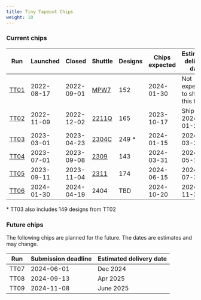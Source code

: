 ```yaml
---
title: Tiny Tapeout Chips
weight: 10
---
```


### Current chips

| Run                | Launched   | Closed     | Shuttle                                      | Designs | Chips expected | Estimated delivery date         |
|--------------------|------------|------------|----------------------------------------------|---------|----------------|---------------------------------|
| [TT01](/runs/tt01) | 2022-08-17 | 2022-09-01 | [MPW7](https://efabless.com/shuttle-status)  | 152     | 2024-01-30     | Not expecting to ship this test |
| [TT02](/runs/tt02) | 2022-11-09 | 2022-12-02 | [2211Q](https://efabless.com/shuttle-status) | 165     | 2023-10-17     | Shipped 2024-01-25              |
| [TT03](/runs/tt03) | 2023-03-01 | 2023-04-23 | [2304C](https://efabless.com/shuttle-status) | 249 \*  | 2024-01-15     | 2024-03-28                      |
| [TT04](/runs/tt04) | 2023-07-01 | 2023-09-08 | [2309](https://efabless.com/shuttle-status)  | 143     | 2024-03-31     | 2024-05-12                      |
| [TT05](/runs/tt05) | 2023-09-11 | 2023-11-04 | [2311](https://efabless.com/shuttle-status)  | 174     | 2024-06-15     | 2024-07-30                      |
| [TT06](https://app.tinytapeout.com/shuttles/tt06)               | 2024-01-30 | 2024-04-19 | 2404                                         | TBD     | 2024-10-20     | 2024-11-30                      |

\* TT03 also includes 149 designs from TT02

### Future chips

The following chips are planned for the future. The dates are estimates and may change.

| Run  | Submission deadline | Estimated delivery date |
|------|---------------------|-------------------------|
| TT07 | 2024-06-01          | Dec 2024                |
| TT08 | 2024-09-13          | Apr 2025                |
| TT09 | 2024-11-08          | June 2025               |
